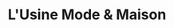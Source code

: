 ---
title: "L'Usine Mode & Maison"
url: /velizy-villacoublay/lusine-mode-et-maison/
shop: centre commercial
---